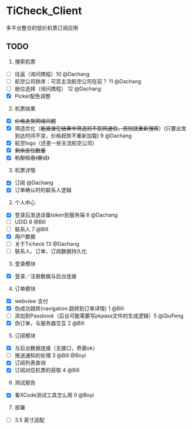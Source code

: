 TiCheck_Client
==============

多平台整合的低价机票订阅应用

TODO
---------------
1. 搜索机票
 - [ ] 往返（询问携程）10 @Dachang
 - [ ] 航空公司排序：可否主流航空公司在前？ 11 @Dachang
 - [ ] 舱位选择（询问携程） 12 @Dachang
 - [x] Picker配色调整
2. 机票结果
 - [x] ~~价格走势网络问题~~
 - [x] 筛选优化（~~能直接在结果中筛选则不联网通信，否则就重新搜索~~）(只要出发到达时间不变，价格趋势不重新加载) 9 @Dachang
 - [x] 航空logo（还差一些主流航空公司）
 - [x] ~~剩余座位数量~~
 - [x] ~~机型信息(尝试)~~
3. 机票详情
 - [x] 订阅 @Dachang
 - [x] 订单确认时的联系人逻辑
2. 个人中心
 - [x] 登录后发送设备token到服务端 6 @Dachang
 - [ ] UDID  8 @Bill
 - [ ] 联系人 7 @Bill
 - [x] 用户数据
 - [ ] 关于Ticheck 13 @Dachang
 - [ ] 联系人、订单、订阅数据持久化
3. 登录模块
 - [x] 登录／注册数据与后台连接
4. 订单模块
 - [x] webview 支付
 - [x] 伪成功跳转(navigation 跳转到订单详情) 1 @Bill
 - [ ] 添加到Passbook（后台可能需要写pkpass文件的生成逻辑）5 @QiuFeng
 - [x] 伪订单，与服务器交互 2 @Bill
5. 订阅模块
 - [x] 与后台数据连接（无接口，界面ok）
 - [ ] 推送通知的处理 3 @Bill @Boyi
 - [x] 订阅列表查询
 - [x] 订阅对应机票的获取 4 @Bill
6. 测试报告
 - [x] 看XCode测试工具怎么用 0 @Boyi
7. 部署
 - [ ] 3.5 英寸适配
